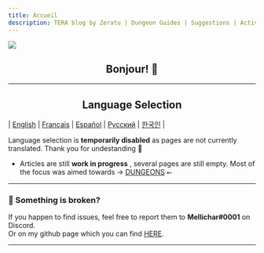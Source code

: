 ```yaml
---
title: Accueil
description: TERA blog by Zeratu | Dungeon Guides | Suggestions | Activities | Battlegrounds | Theorycrafting | Menma's TERA ...
---
```

![](https://i.imgur.com/y1Ii9IP.png)
<center> <h2> Bonjour! 👋 </h2> </center>

<hr/>

<center> <h2>Language Selection</h2> </center>

| [English](../en/) | [Français](../fr/) | [Español](../es/) | [Русский](../ru/) | [한국인](../ko/) |

Language selection is **temporarily disabled** as pages are not currently translated. Thank you for undestanding 💖
- Articles are still **work in progress** , several pages are still empty. Most of the focus was aimed towards → [DUNGEONS](dungeons/) ⭠ 
<hr/>

### 💬 Something is broken?
If you happen to find issues, feel free to report them to **Mellichar#0001** on Discord. <br>
Or on my github page which you can find [HERE](https://github.com/Zera-dev/tenacity-tera.github.io).

<hr/>

 
     